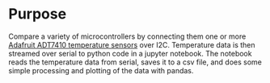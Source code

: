 # Purpose

Compare a variety of microcontrollers by connecting them one or more [Adafruit ADT7410 temperature sensors](https://www.adafruit.com/product/4089) over I2C. Temperature data is then streamed over serial to python code in a jupyter notebook. The notebook reads the temperature data from serial, saves it to a csv file, and does some simple processing and plotting of the data with pandas.

